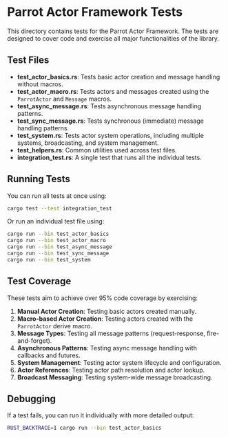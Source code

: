 # Parrot Actor Framework Tests

This directory contains tests for the Parrot Actor Framework. The tests are designed to cover code and exercise all major functionalities of the library.

## Test Files

- **test_actor_basics.rs**: Tests basic actor creation and message handling without macros.
- **test_actor_macro.rs**: Tests actors and messages created using the `ParrotActor` and `Message` macros.
- **test_async_message.rs**: Tests asynchronous message handling patterns.
- **test_sync_message.rs**: Tests synchronous (immediate) message handling patterns.
- **test_system.rs**: Tests actor system operations, including multiple systems, broadcasting, and system management.
- **test_helpers.rs**: Common utilities used across test files.
- **integration_test.rs**: A single test that runs all the individual tests.

## Running Tests

You can run all tests at once using:

```bash
cargo test --test integration_test
```

Or run an individual test file using:

```bash
cargo run --bin test_actor_basics
cargo run --bin test_actor_macro
cargo run --bin test_async_message
cargo run --bin test_sync_message
cargo run --bin test_system
```

## Test Coverage

These tests aim to achieve over 95% code coverage by exercising:

1. **Manual Actor Creation**: Testing basic actors created manually.
2. **Macro-based Actor Creation**: Testing actors created with the `ParrotActor` derive macro.
3. **Message Types**: Testing all message patterns (request-response, fire-and-forget).
4. **Asynchronous Patterns**: Testing async message handling with callbacks and futures.
5. **System Management**: Testing actor system lifecycle and configuration.
6. **Actor References**: Testing actor path resolution and actor lookup.
7. **Broadcast Messaging**: Testing system-wide message broadcasting.

## Debugging

If a test fails, you can run it individually with more detailed output:

```bash
RUST_BACKTRACE=1 cargo run --bin test_actor_basics
``` 